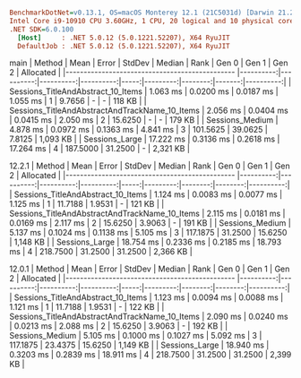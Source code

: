 ``` ini

BenchmarkDotNet=v0.13.1, OS=macOS Monterey 12.1 (21C5031d) [Darwin 21.2.0]
Intel Core i9-10910 CPU 3.60GHz, 1 CPU, 20 logical and 10 physical cores
.NET SDK=6.0.100
  [Host]     : .NET 5.0.12 (5.0.1221.52207), X64 RyuJIT
  DefaultJob : .NET 5.0.12 (5.0.1221.52207), X64 RyuJIT


```
main
|                                         Method |      Mean |     Error |    StdDev |    Median | Rank |    Gen 0 |   Gen 1 |  Gen 2 | Allocated |
|----------------------------------------------- |----------:|----------:|----------:|----------:|-----:|---------:|--------:|-------:|----------:|
|             Sessions_TitleAndAbstract_10_Items |  1.063 ms | 0.0200 ms | 0.0187 ms |  1.055 ms |    1 |   9.7656 |       - |      - |    118 KB |
| Sessions_TitleAndAbstractAndTrackName_10_Items |  2.056 ms | 0.0404 ms | 0.0415 ms |  2.050 ms |    2 |  15.6250 |       - |      - |    179 KB |
|                                Sessions_Medium |  4.878 ms | 0.0972 ms | 0.1363 ms |  4.841 ms |    3 | 101.5625 | 39.0625 | 7.8125 |  1,093 KB |
|                                 Sessions_Large | 17.222 ms | 0.3136 ms | 0.2618 ms | 17.264 ms |    4 | 187.5000 | 31.2500 |      - |  2,321 KB |

12.2.1
|                                         Method |      Mean |     Error |    StdDev |    Median | Rank |    Gen 0 |   Gen 1 |   Gen 2 | Allocated |
|----------------------------------------------- |----------:|----------:|----------:|----------:|-----:|---------:|--------:|--------:|----------:|
|             Sessions_TitleAndAbstract_10_Items |  1.124 ms | 0.0083 ms | 0.0077 ms |  1.125 ms |    1 |  11.7188 |  1.9531 |       - |    121 KB |
| Sessions_TitleAndAbstractAndTrackName_10_Items |  2.115 ms | 0.0181 ms | 0.0169 ms |  2.117 ms |    2 |  15.6250 |  3.9063 |       - |    191 KB |
|                                Sessions_Medium |  5.137 ms | 0.1024 ms | 0.1138 ms |  5.105 ms |    3 | 117.1875 | 31.2500 | 15.6250 |  1,148 KB |
|                                 Sessions_Large | 18.754 ms | 0.2336 ms | 0.2185 ms | 18.793 ms |    4 | 218.7500 | 31.2500 | 31.2500 |  2,366 KB |

12.0.1
|                                         Method |      Mean |     Error |    StdDev |    Median | Rank |    Gen 0 |   Gen 1 |   Gen 2 | Allocated |
|----------------------------------------------- |----------:|----------:|----------:|----------:|-----:|---------:|--------:|--------:|----------:|
|             Sessions_TitleAndAbstract_10_Items |  1.123 ms | 0.0094 ms | 0.0088 ms |  1.121 ms |    1 |  11.7188 |  1.9531 |       - |    122 KB |
| Sessions_TitleAndAbstractAndTrackName_10_Items |  2.090 ms | 0.0240 ms | 0.0213 ms |  2.088 ms |    2 |  15.6250 |  3.9063 |       - |    192 KB |
|                                Sessions_Medium |  5.105 ms | 0.1000 ms | 0.1027 ms |  5.092 ms |    3 | 117.1875 | 23.4375 | 15.6250 |  1,149 KB |
|                                 Sessions_Large | 18.940 ms | 0.3203 ms | 0.2839 ms | 18.911 ms |    4 | 218.7500 | 31.2500 | 31.2500 |  2,399 KB |